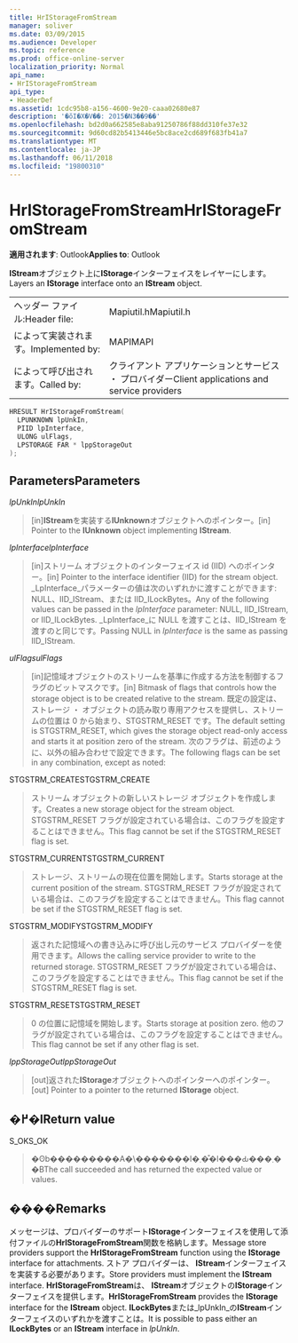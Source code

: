 ```yaml
---
title: HrIStorageFromStream
manager: soliver
ms.date: 03/09/2015
ms.audience: Developer
ms.topic: reference
ms.prod: office-online-server
localization_priority: Normal
api_name:
- HrIStorageFromStream
api_type:
- HeaderDef
ms.assetid: 1cdc95b8-a156-4600-9e20-caaa02680e87
description: '�ŏI�X�V��: 2015�N3��9��'
ms.openlocfilehash: bd2d0a662585e8aba91250786f88dd310fe37e32
ms.sourcegitcommit: 9d60cd82b5413446e5bc8ace2cd689f683fb41a7
ms.translationtype: MT
ms.contentlocale: ja-JP
ms.lasthandoff: 06/11/2018
ms.locfileid: "19800310"
---
```

# <a name="hristoragefromstream"></a><span data-ttu-id="449f8-103">HrIStorageFromStream</span><span class="sxs-lookup"><span data-stu-id="449f8-103">HrIStorageFromStream</span></span>

  
  
<span data-ttu-id="449f8-104">**適用されます**: Outlook</span><span class="sxs-lookup"><span data-stu-id="449f8-104">**Applies to**: Outlook</span></span> 
  
<span data-ttu-id="449f8-105">**IStream**オブジェクト上に**IStorage**インターフェイスをレイヤーにします。</span><span class="sxs-lookup"><span data-stu-id="449f8-105">Layers an **IStorage** interface onto an **IStream** object.</span></span> 
  
|||
|:-----|:-----|
|<span data-ttu-id="449f8-106">ヘッダー ファイル:</span><span class="sxs-lookup"><span data-stu-id="449f8-106">Header file:</span></span>  <br/> |<span data-ttu-id="449f8-107">Mapiutil.h</span><span class="sxs-lookup"><span data-stu-id="449f8-107">Mapiutil.h</span></span>  <br/> |
|<span data-ttu-id="449f8-108">によって実装されます。</span><span class="sxs-lookup"><span data-stu-id="449f8-108">Implemented by:</span></span>  <br/> |<span data-ttu-id="449f8-109">MAPI</span><span class="sxs-lookup"><span data-stu-id="449f8-109">MAPI</span></span>  <br/> |
|<span data-ttu-id="449f8-110">によって呼び出されます。</span><span class="sxs-lookup"><span data-stu-id="449f8-110">Called by:</span></span>  <br/> |<span data-ttu-id="449f8-111">クライアント アプリケーションとサービス ・ プロバイダー</span><span class="sxs-lookup"><span data-stu-id="449f8-111">Client applications and service providers</span></span>  <br/> |
   
```cpp
HRESULT HrIStorageFromStream(
  LPUNKNOWN lpUnkIn,
  PIID lpInterface,
  ULONG ulFlags,
  LPSTORAGE FAR * lppStorageOut
);
```

## <a name="parameters"></a><span data-ttu-id="449f8-112">Parameters</span><span class="sxs-lookup"><span data-stu-id="449f8-112">Parameters</span></span>

 <span data-ttu-id="449f8-113">_lpUnkIn_</span><span class="sxs-lookup"><span data-stu-id="449f8-113">_lpUnkIn_</span></span>
  
> <span data-ttu-id="449f8-114">[in]**IStream**を実装する**IUnknown**オブジェクトへのポインター。</span><span class="sxs-lookup"><span data-stu-id="449f8-114">[in] Pointer to the **IUnknown** object implementing **IStream**.</span></span> 
    
 <span data-ttu-id="449f8-115">_lpInterface_</span><span class="sxs-lookup"><span data-stu-id="449f8-115">_lpInterface_</span></span>
  
> <span data-ttu-id="449f8-116">[in]ストリーム オブジェクトのインターフェイス id (IID) へのポインター。</span><span class="sxs-lookup"><span data-stu-id="449f8-116">[in] Pointer to the interface identifier (IID) for the stream object.</span></span> <span data-ttu-id="449f8-117">_LpInterface_パラメーターの値は次のいずれかに渡すことができます: NULL、IID_IStream、または IID_ILockBytes。</span><span class="sxs-lookup"><span data-stu-id="449f8-117">Any of the following values can be passed in the  _lpInterface_ parameter: NULL, IID_IStream, or IID_ILockBytes.</span></span> <span data-ttu-id="449f8-118">_LpInterface_に NULL を渡すことは、IID_IStream を渡すのと同じです。</span><span class="sxs-lookup"><span data-stu-id="449f8-118">Passing NULL in  _lpInterface_ is the same as passing IID_IStream.</span></span> 
    
 <span data-ttu-id="449f8-119">_ulFlags_</span><span class="sxs-lookup"><span data-stu-id="449f8-119">_ulFlags_</span></span>
  
> <span data-ttu-id="449f8-120">[in]記憶域オブジェクトのストリームを基準に作成する方法を制御するフラグのビットマスクです。</span><span class="sxs-lookup"><span data-stu-id="449f8-120">[in] Bitmask of flags that controls how the storage object is to be created relative to the stream.</span></span> <span data-ttu-id="449f8-121">既定の設定は、ストレージ ・ オブジェクトの読み取り専用アクセスを提供し、ストリームの位置は 0 から始まり、STGSTRM_RESET です。</span><span class="sxs-lookup"><span data-stu-id="449f8-121">The default setting is STGSTRM_RESET, which gives the storage object read-only access and starts it at position zero of the stream.</span></span> <span data-ttu-id="449f8-122">次のフラグは、前述のように、以外の組み合わせで設定できます。</span><span class="sxs-lookup"><span data-stu-id="449f8-122">The following flags can be set in any combination, except as noted:</span></span>
    
<span data-ttu-id="449f8-123">STGSTRM_CREATE</span><span class="sxs-lookup"><span data-stu-id="449f8-123">STGSTRM_CREATE</span></span> 
  
> <span data-ttu-id="449f8-124">ストリーム オブジェクトの新しいストレージ オブジェクトを作成します。</span><span class="sxs-lookup"><span data-stu-id="449f8-124">Creates a new storage object for the stream object.</span></span> <span data-ttu-id="449f8-125">STGSTRM_RESET フラグが設定されている場合は、このフラグを設定することはできません。</span><span class="sxs-lookup"><span data-stu-id="449f8-125">This flag cannot be set if the STGSTRM_RESET flag is set.</span></span> 
    
<span data-ttu-id="449f8-126">STGSTRM_CURRENT</span><span class="sxs-lookup"><span data-stu-id="449f8-126">STGSTRM_CURRENT</span></span> 
  
> <span data-ttu-id="449f8-127">ストレージ、ストリームの現在位置を開始します。</span><span class="sxs-lookup"><span data-stu-id="449f8-127">Starts storage at the current position of the stream.</span></span> <span data-ttu-id="449f8-128">STGSTRM_RESET フラグが設定されている場合は、このフラグを設定することはできません。</span><span class="sxs-lookup"><span data-stu-id="449f8-128">This flag cannot be set if the STGSTRM_RESET flag is set.</span></span> 
    
<span data-ttu-id="449f8-129">STGSTRM_MODIFY</span><span class="sxs-lookup"><span data-stu-id="449f8-129">STGSTRM_MODIFY</span></span> 
  
> <span data-ttu-id="449f8-130">返された記憶域への書き込みに呼び出し元のサービス プロバイダーを使用できます。</span><span class="sxs-lookup"><span data-stu-id="449f8-130">Allows the calling service provider to write to the returned storage.</span></span> <span data-ttu-id="449f8-131">STGSTRM_RESET フラグが設定されている場合は、このフラグを設定することはできません。</span><span class="sxs-lookup"><span data-stu-id="449f8-131">This flag cannot be set if the STGSTRM_RESET flag is set.</span></span> 
    
<span data-ttu-id="449f8-132">STGSTRM_RESET</span><span class="sxs-lookup"><span data-stu-id="449f8-132">STGSTRM_RESET</span></span> 
  
> <span data-ttu-id="449f8-133">0 の位置に記憶域を開始します。</span><span class="sxs-lookup"><span data-stu-id="449f8-133">Starts storage at position zero.</span></span> <span data-ttu-id="449f8-134">他のフラグが設定されている場合は、このフラグを設定することはできません。</span><span class="sxs-lookup"><span data-stu-id="449f8-134">This flag cannot be set if any other flag is set.</span></span> 
    
 <span data-ttu-id="449f8-135">_lppStorageOut_</span><span class="sxs-lookup"><span data-stu-id="449f8-135">_lppStorageOut_</span></span>
  
> <span data-ttu-id="449f8-136">[out]返された**IStorage**オブジェクトへのポインターへのポインター。</span><span class="sxs-lookup"><span data-stu-id="449f8-136">[out] Pointer to a pointer to the returned **IStorage** object.</span></span> 
    
## <a name="return-value"></a><span data-ttu-id="449f8-137">�߂�l</span><span class="sxs-lookup"><span data-stu-id="449f8-137">Return value</span></span>

<span data-ttu-id="449f8-138">S_OK</span><span class="sxs-lookup"><span data-stu-id="449f8-138">S_OK</span></span> 
  
> <span data-ttu-id="449f8-139">�ʘb���������A�\�������l�܂��͒l���Ԃ���܂��B</span><span class="sxs-lookup"><span data-stu-id="449f8-139">The call succeeded and has returned the expected value or values.</span></span>
    
## <a name="remarks"></a><span data-ttu-id="449f8-140">����</span><span class="sxs-lookup"><span data-stu-id="449f8-140">Remarks</span></span>

<span data-ttu-id="449f8-141">メッセージは、プロバイダーのサポート**IStorage**インターフェイスを使用して添付ファイルの**HrIStorageFromStream**関数を格納します。</span><span class="sxs-lookup"><span data-stu-id="449f8-141">Message store providers support the **HrIStorageFromStream** function using the **IStorage** interface for attachments.</span></span> <span data-ttu-id="449f8-142">ストア プロバイダーは、 **IStream**インターフェイスを実装する必要があります。</span><span class="sxs-lookup"><span data-stu-id="449f8-142">Store providers must implement the **IStream** interface.</span></span> <span data-ttu-id="449f8-143">**HrIStorageFromStream**は、 **IStream**オブジェクトの**IStorage**インターフェイスを提供します。</span><span class="sxs-lookup"><span data-stu-id="449f8-143">**HrIStorageFromStream** provides the **IStorage** interface for the **IStream** object.</span></span> <span data-ttu-id="449f8-144">**ILockBytes**または_lpUnkIn_の**IStream**インターフェイスのいずれかを渡すことは。</span><span class="sxs-lookup"><span data-stu-id="449f8-144">It is possible to pass either an **ILockBytes** or an **IStream** interface in  _lpUnkIn_.</span></span> 
  

